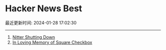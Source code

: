 # Hacker News Best

最近更新时间: 2024-01-28 17:02:30

--- 
1. [Nitter Shutting Down](https://nitter.d420.de/) 
2. [In Loving Memory of Square Checkbox](https://tonsky.me/blog/checkbox/) 
